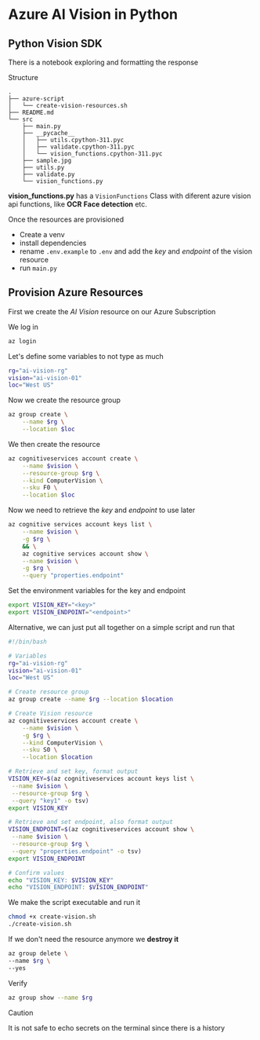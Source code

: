 # Azure AI Vision in Python

## Python Vision SDK

There is a notebook exploring and formatting the response

Structure

```
.
├── azure-script
│   └── create-vision-resources.sh
├── README.md
└── src
    ├── main.py
    ├── __pycache__
    │   ├── utils.cpython-311.pyc
    │   ├── validate.cpython-311.pyc
    │   └── vision_functions.cpython-311.pyc
    ├── sample.jpg
    ├── utils.py
    ├── validate.py
    └── vision_functions.py
```

**vision_functions.py** has a `VisionFunctions` Class with diferent azure vision api functions, like **OCR** **Face detection** etc.

Once the resources are provisioned

- Create a venv
- install dependencies
- rename `.env.example` to `.env` and add the _key_ and _endpoint_ of the vision resource
- run `main.py`

## Provision Azure Resources

First we create the *AI Vision* resource on our Azure Subscription

We log in

```bash
az login
```
Let's define some variables to not type as much

```bash
rg="ai-vision-rg"
vision="ai-vision-01"
loc="West US"

```

Now we create the resource group

```bash
az group create \
	--name $rg \
	--location $loc
```
We then create the resource 

```bash
az cognitiveservices account create \
	--name $vision \
	--resource-group $rg \
	--kind ComputerVision \
	--sku F0 \
	--location $loc
```
Now we need to retrieve the *key* and *endpoint* to use later

```bash
az cognitive services account keys list \
	--name $vision \
	-g $rg \
	&& \
	az cognitive services account show \
	--name $vision \
	-g $rg \
	--query "properties.endpoint"
```
Set the environment variables for the key and endpoint

```bash
export VISION_KEY="<key>"
export VISION_ENDPOINT="<endpoint>"
```
Alternative,  we can just put all together on a simple script and run that

```bash
#!/bin/bash

# Variables
rg="ai-vision-rg"
vision="ai-vision-01"
loc="West US"

# Create resource group
az group create --name $rg --location $location

# Create Vision resource
az cognitiveservices account create \
    --name $vision \
    -g $rg \
    --kind ComputerVision \
    --sku S0 \
    --location $location

# Retrieve and set key, format output 
VISION_KEY=$(az cognitiveservices account keys list \
 --name $vision \
 --resource-group $rg \
 --query "key1" -o tsv)
export VISION_KEY

# Retrieve and set endpoint, also format output
VISION_ENDPOINT=$(az cognitiveservices account show \
 --name $vision \
 --resource-group $rg \
 --query "properties.endpoint" -o tsv)
export VISION_ENDPOINT

# Confirm values
echo "VISION_KEY: $VISION_KEY"
echo "VISION_ENDPOINT: $VISION_ENDPOINT"

```
We make the script executable and run it

```bash
chmod +x create-vision.sh
./create-vision.sh
```
If we don't need the resource anymore we **destroy it**

```bash
az group delete \ 
--name $rg \
--yes
```
Verify 

```bash
az group show --name $rg
```

> [!CAUTION]
>  It is not safe to echo secrets on the terminal since there is a history

